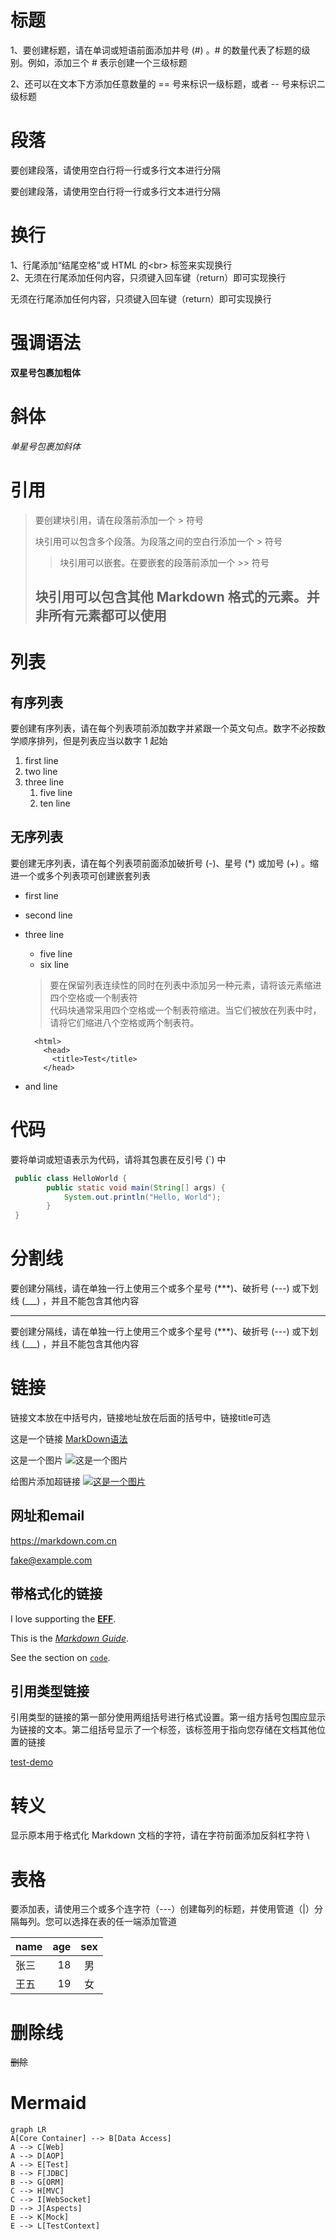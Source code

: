 # 标题
1、要创建标题，请在单词或短语前面添加井号 (#) 。# 的数量代表了标题的级别。例如，添加三个 # 表示创建一个三级标题

2、还可以在文本下方添加任意数量的 == 号来标识一级标题，或者 -- 号来标识二级标题

# 段落
要创建段落，请使用空白行将一行或多行文本进行分隔

要创建段落，请使用空白行将一行或多行文本进行分隔

# 换行
1、行尾添加“结尾空格”或 HTML 的<br\> 标签来实现换行<br>
2、无须在行尾添加任何内容，只须键入回车键（return）即可实现换行

无须在行尾添加任何内容，只须键入回车键（return）即可实现换行


# 强调语法
**双星号包裹加粗体**

# 斜体
*单星号包裹加斜体*

# 引用
> 要创建块引用，请在段落前添加一个 > 符号
>
> 块引用可以包含多个段落。为段落之间的空白行添加一个 > 符号
>
>> 块引用可以嵌套。在要嵌套的段落前添加一个 >> 符号
>
> ## 块引用可以包含其他 Markdown 格式的元素。并非所有元素都可以使用

# 列表
## 有序列表
要创建有序列表，请在每个列表项前添加数字并紧跟一个英文句点。数字不必按数学顺序排列，但是列表应当以数字 1 起始
1. first line
3. two line
4. three line
    1. five line
    2. ten line

## 无序列表
要创建无序列表，请在每个列表项前面添加破折号 (-)、星号 (*) 或加号 (+) 。缩进一个或多个列表项可创建嵌套列表
* first line
* second line
* three line
    * five line
    * six line
    > 要在保留列表连续性的同时在列表中添加另一种元素，请将该元素缩进四个空格或一个制表符<br>
    代码块通常采用四个空格或一个制表符缩进。当它们被放在列表中时，请将它们缩进八个空格或两个制表符。

        <html>
          <head>
            <title>Test</title>
          </head>
 * and  line

# 代码
要将单词或短语表示为代码，请将其包裹在反引号 (`) 中

```java
 public class HelloWorld {
        public static void main(String[] args) {
            System.out.println("Hello, World");
        }
 }
 ```


# 分割线
要创建分隔线，请在单独一行上使用三个或多个星号 (***)、破折号 (---) 或下划线 (___) ，并且不能包含其他内容
___

要创建分隔线，请在单独一行上使用三个或多个星号 (***)、破折号 (---) 或下划线 (___) ，并且不能包含其他内容


# 链接
链接文本放在中括号内，链接地址放在后面的括号中，链接title可选

这是一个链接 [MarkDown语法](https://markdown.com.cn "超链接title")

这是一个图片 
![这是一个图片](https://markdown.com.cn/assets/img/philly-magic-garden.9c0b4415.jpg "图片超链接")

给图片添加超链接
[![这是一个图片](https://markdown.com.cn/assets/img/philly-magic-garden.9c0b4415.jpg "图片超链接")](https://markdown.com.cn)

## 网址和email
<https://markdown.com.cn>

<fake@example.com>

## 带格式化的链接
I love supporting the **[EFF](https://eff.org)**.

This is the *[Markdown Guide](https://www.markdownguide.org)*.

See the section on [`code`](#code).

## 引用类型链接
引用类型的链接的第一部分使用两组括号进行格式设置。第一组方括号包围应显示为链接的文本。第二组括号显示了一个标签，该标签用于指向您存储在文档其他位置的链接

[test-demo][1]


[1]:https://en.wikipedia.org/wiki/Hobbit#Lifestyle


# 转义
显示原本用于格式化 Markdown 文档的字符，请在字符前面添加反斜杠字符 \ 

# 表格
要添加表，请使用三个或多个连字符（---）创建每列的标题，并使用管道（|）分隔每列。您可以选择在表的任一端添加管道

| name | age |sex|
| :-- | ---: |:---:
|张三|18  | 男|
|王五|19|女|

# 删除线
~~删除~~

# Mermaid
~~~mermaid
graph LR
A[Core Container] --> B[Data Access]
A --> C[Web]
A --> D[AOP]
A --> E[Test]
B --> F[JDBC] 
B --> G[ORM]
C --> H[MVC]
C --> I[WebSocket]
D --> J[Aspects]
E --> K[Mock]
E --> L[TestContext]
~~~
